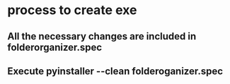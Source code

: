 # process to create exe
## All the necessary changes are included in folderorganizer.spec 
## Execute pyinstaller --clean folderoganizer.spec 